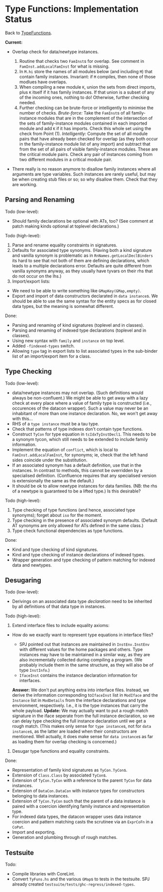 # Type Functions: Implementation Status


Back to [TypeFunctions](type-functions).

**Current:**

- Overlap check for data/newtype instances.

  1. Routine that checks two `FamInst`s for overlap.  See comment in `FamInst.addLocalFamInst` for what is missing.
  1. In `M.hi` store the names of all modules below (and including `M`) that contain family instances.  Invariant: if `M` compiles, then none of those modlues have overlaps.
  1. When compiling a new module `K`, union the sets from direct imports, plus `K` itself if it has family instances.  If that union is a subset of any of the incoming ones, nothing to do!  Otherwise, further checking needed.
  1. Further checking can be brute-force or intelligently to minimise the number of checks.  *Brute-force:* Take the `FamInst`s of all family-instance modules that are in the complement of the intersection of the sets of family-instance modules contained in each imported module and add `K` if it has imports.  Check this whole set using the check from Point (1).  *Intelligently:* Compute the set of all module pairs that have already been checked for overlap (as they both occur in the family-instance module list of any import) and subtract that from the set of all pairs of visible family-instance modules.  These are the critical module pairs.  Check any pair of instances coming from two different modules in a critical module pair.
- There really is no reason anymore to disallow family instances where all arguments are type variables.  Such instances are rarely useful, but may be when creating stub files or so; so why disallow them.  Check that they are working.

## Parsing and Renaming


Todo (low-level):

- Should family declarations be optional with ATs, too?  (See comment at patch making kinds optional at toplevel declarations.)


Todo (high-level):

1. Parse and rename equality constraints in signatures.
1. Defaults for associated type synonyms.  (Having both a kind signature and vanilla synonym is problematic as in `RnNames.getLocalDeclBinders` its hard to see that not both of them are defining declarations, which leads to a multiple declarations error.  Defaults are quite different from vanilla synonyms anyway, as they usually have tyvars on their rhs that do not occur on the lhs.)
1. Import/export lists:

  - We need to be able to write something like `GMapKey(GMap,empty)`.
  - Export and import of data constructors declarated in `data instance`s.  We should be able to use the same syntax for the entity specs as for closed data types, but the meaning is somewhat different.


Done:

- Parsing and renaming of kind signatures (toplevel and in classes).
- Parsing and renaming of indexed type declarations (toplevel and in classes).
- Using new syntax with `family` and `instance` on top level.
- Added `-findexed-types` switch.
- Allowing `type` tag in export lists to list associated types in the sub-binder list of an import/export item for a class.

## Type Checking


Todo (low-level):

- data/newtype instances may not overlap.  (Such definitions would always be non-confluent.)  We might be able to get away with a lazy check at every place where a value of family type is constructed (i.e., occurences of the datacon wrapper).  Such a value may never be an inhabitant of more than one instance declaration.  No, we won't get away with this...
- RHS of a `type instance` must be a tau type.
- Check that patterns of type indexes don't contain type functions.
- Construct `TyCon` for type equation in `tcIdxTyInstDecl1`.  This needs to be a synonym tycon, which still needs to be extended to include family information.
- Implement the equation of `conflict`, which is local to `FamInst.addLocalFamInst`, for synonyms; ie, check that the left hand sides coincide under the substitution.
- If an associated synonym has a default definition, use that in the instances.  In contrast to methods, this cannot be overridden by a specialised definition.  (Confluence requires that any specialised version is extensionally the same as the default.)
- It should be ok to allow newtype instances for data families.  (NB: the rhs of a newtype is guaranteed to be a lifted type.)  Is this desirable?


Todo (high-level):

1. Type checking of type functions (and hence, associated type synonyms); forget about `iso` for the moment.
1. Type checking in the presence of associated synonym defaults.  (Default AT synonyms are only allowed for ATs defined in the same class.)
1. Type check functional dependencies as type functions.


Done: 

- Kind and type checking of kind signatures.
- Kind and type checking of instance declarations of indexed types.
- Wrapper generation and type checking of pattern matching for indexed data and newtypes.

## Desugaring


Todo (low-level):

- Derivings on an associated data type *declaration* need to be inherited by all definitions of that data type in instances.


Todo (high-level):

1. Extend interface files to include equality axioms:

  - How do we exactly want to represent type equations in interface files?

    - SPJ pointed out that instances are maintained in `InstEnv.InstEnv` with different values for the home packages and others. Type instances may have to be maintained in a similar way, as they are also incrementally collected during compiling a program.  (We probably include them in the same structure, as they will also be of type `InstInfo`.)
    - `IfaceInst` contains the instance declaration information for interfaces.

    **Answer:** We don't put anything extra into interface files.  Instead, we derive the information corresponding to`IfaceInst` list in `ModIface` and the `Instance` list in `ModDetails` from the interface declarations and type environment, respectively.  I.e., it is the type instances that carry the whole payload.
    **Update:** We may actually want to put a rough match signature in the iface seperate from the full instance declaration, so we can delay type checking the full instance declaration until we get a rough match.  (This makes only sense for `type instance`s, not for `data instance`s, as the latter are loaded when their constructors are mentioned.  Well actually, it does make sense for `data instance`s as far as loading them for overlap checking is concerned.)

1. Desugar type functions and equality constraints.


Done:

- Representation of family kind signatures as `TyCon.TyCon`s.
- Extension of `Class.Class` by associated `TyCon`s.
- Extension of `TyCon.TyCon` with a reference to the parent `TyCon` for data instances.
- Extension of `DataCon.DataCon` with instance types for constructors belonging to data instances.
- Extension of `TyCon.TyCon` such that the parent of a data instance is paired with a coercion identifying family instance and representation type.
- For indexed data types, the datacon wrapper uses data instance coercion and pattern matching casts the scrutinee via an `ExprCoFn` in a `CoPat`.
- Import and exporting.
- Generation and plumbing through of rough matches.

## Testsuite


Todo:

- Compile libraries with CoreLint.
- Convert `TyFuns.hs` and the various `GMap`s to tests in the testsuite.  SPJ already created `testsuite/tests/ghc-regress/indexed-types`.
